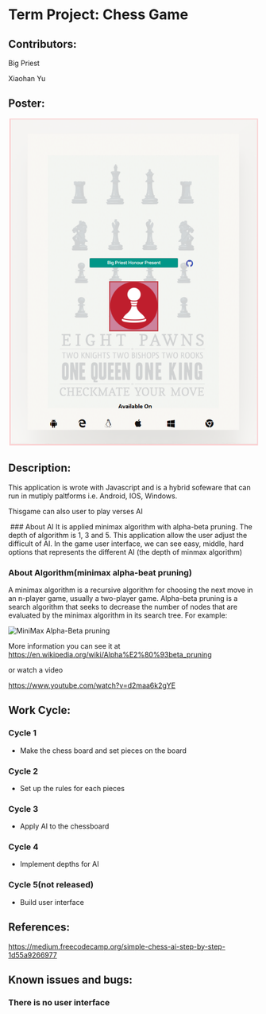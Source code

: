 # Term Project: Chess Game
## Contributors:
 Big Priest
 
 Xiaohan Yu

## Poster:
![poster Chess](https://raw.githubusercontent.com/RockSoda/chessgame/master/the%20big%20priest.png)

## Description:
This application is wrote with Javascript and is a hybrid sofeware that can run in mutiply paltforms i.e. Android, IOS, Windows.

Thisgame can also user to play verses AI

  ### About AI
  It is applied minimax algorithm with alpha-beta pruning. 
  The depth of algorithm is 1, 3 and 5. This application allow the user adjust the difficult of AI.
  In the game user interface, we can see easy, middle, hard options that represents the different AI (the depth of minmax algorithm)
  
  ### About Algorithm(minimax alpha-beat pruning)
  A minimax algorithm is a recursive algorithm for choosing the next move in an n-player game, usually a two-player game. 
  Alpha–beta pruning is a search algorithm that seeks to decrease the number of nodes that are evaluated by the minimax algorithm in its search tree.
  For example:
  
  ![MiniMax Alpha-Beta pruning](https://github.com/jeromepan/chessgame/blob/master/Alpha-Beta-Pruning.png)
  
  More information you can see it at https://en.wikipedia.org/wiki/Alpha%E2%80%93beta_pruning
  
  or watch a video
  
  https://www.youtube.com/watch?v=d2maa6k2gYE

## Work Cycle:

  ### Cycle 1
  
  * Make the chess board and set pieces on the board
  
  ### Cycle 2
  
  * Set up the rules for each pieces
  
  ### Cycle 3
  
  * Apply AI to the chessboard
  
  ### Cycle 4
  
  * Implement depths for AI
  
    
  ### Cycle 5(not released)
  
  * Build user interface

## References:
https://medium.freecodecamp.org/simple-chess-ai-step-by-step-1d55a9266977

## Known issues and bugs:

  ### There is no user interface
